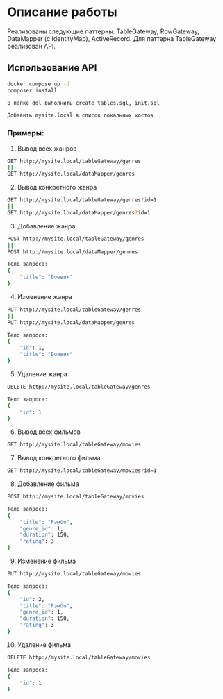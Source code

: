 # Описание работы

Реализованы следующие паттерны: TableGateway, RowGateway, DataMapper (c IdentityMap), ActiveRecord. Для паттерна TableGateway реализован
API.

## Использование API

```bash
docker compose up -d
composer install

В папке ddl выполнить create_tables.sql, init.sql

Добавить mysite.local в список локальных хостов
```

### Примеры:

1. Вывод всех жанров

```bash
GET http://mysite.local/tableGateway/genres
||
GET http://mysite.local/dataMapper/genres
```

2. Вывод конкретного жанра

```bash
GET http://mysite.local/tableGateway/genres?id=1
||
GET http://mysite.local/dataMapper/genres?id=1
```

3. Добавление жанра

```bash
POST http://mysite.local/tableGateway/genres
||
POST http://mysite.local/dataMapper/genres

Тело запроса:
{
    "title": "Боевик"
}
```

4. Изменение жанра

```bash
PUT http://mysite.local/tableGateway/genres
||
PUT http://mysite.local/dataMapper/genres

Тело запроса:
{
    "id": 1,
    "title": "Боевик"
}
```

5. Удаление жанра

```bash
DELETE http://mysite.local/tableGateway/genres

Тело запроса:
{
    "id": 1
}
```

6. Вывод всех фильмов

```bash
GET http://mysite.local/tableGateway/movies
```

7. Вывод конкретного фильма

```bash
GET http://mysite.local/tableGateway/movies?id=1
```

8. Добавление фильма

```bash
POST http://mysite.local/tableGateway/movies

Тело запроса:
{
    "title": "Рэмбо",
    "genre_id": 1,
    "duration": 150,
    "rating": 3
}
```

9. Изменение фильма

```bash
PUT http://mysite.local/tableGateway/movies

Тело запроса:
{
    "id": 2,
    "title": "Рэмбо",
    "genre_id": 1,
    "duration": 150,
    "rating": 3
}
```

10. Удаление фильма

```bash
DELETE http://mysite.local/tableGateway/movies

Тело запроса:
{
    "id": 1
}
```